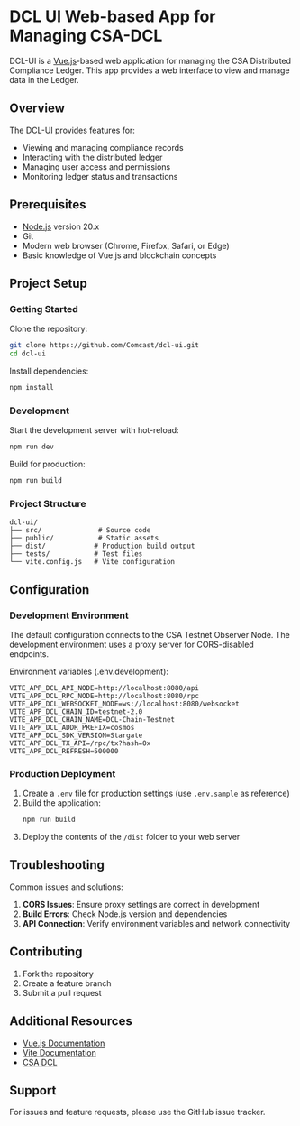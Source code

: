 # DCL UI Web-based App for Managing CSA-DCL

DCL-UI is a [Vue.js](https://vuejs.org/)-based web application for managing the CSA Distributed Compliance Ledger. This app provides a web interface to view and manage data in the Ledger.

## Overview
The DCL-UI provides features for:
- Viewing and managing compliance records
- Interacting with the distributed ledger
- Managing user access and permissions
- Monitoring ledger status and transactions

## Prerequisites
- [Node.js](https://nodejs.org) version 20.x
- Git
- Modern web browser (Chrome, Firefox, Safari, or Edge)
- Basic knowledge of Vue.js and blockchain concepts

## Project Setup

### Getting Started
Clone the repository:
```bash
git clone https://github.com/Comcast/dcl-ui.git
cd dcl-ui
```

Install dependencies:
```bash
npm install
```

### Development
Start the development server with hot-reload:
```bash
npm run dev
```

Build for production:
```bash
npm run build
```

### Project Structure
```
dcl-ui/
├── src/              # Source code
├── public/           # Static assets
├── dist/            # Production build output
├── tests/           # Test files
└── vite.config.js   # Vite configuration
```

## Configuration

### Development Environment
The default configuration connects to the CSA Testnet Observer Node. The development environment uses a proxy server for CORS-disabled endpoints.

Environment variables (.env.development):
```env
VITE_APP_DCL_API_NODE=http://localhost:8080/api
VITE_APP_DCL_RPC_NODE=http://localhost:8080/rpc
VITE_APP_DCL_WEBSOCKET_NODE=ws://localhost:8080/websocket
VITE_APP_DCL_CHAIN_ID=testnet-2.0
VITE_APP_DCL_CHAIN_NAME=DCL-Chain-Testnet
VITE_APP_DCL_ADDR_PREFIX=cosmos
VITE_APP_DCL_SDK_VERSION=Stargate
VITE_APP_DCL_TX_API=/rpc/tx?hash=0x
VITE_APP_DCL_REFRESH=500000
```

### Production Deployment

1. Create a `.env` file for production settings (use `.env.sample` as reference)
2. Build the application:
   ```bash
   npm run build
   ```
3. Deploy the contents of the `/dist` folder to your web server

## Troubleshooting

Common issues and solutions:
1. **CORS Issues**: Ensure proxy settings are correct in development
2. **Build Errors**: Check Node.js version and dependencies
3. **API Connection**: Verify environment variables and network connectivity

## Contributing
1. Fork the repository
2. Create a feature branch
3. Submit a pull request

## Additional Resources
- [Vue.js Documentation](https://vuejs.org/guide/introduction.html)
- [Vite Documentation](https://vitejs.dev/guide/)
- [CSA DCL](https://github.com/zigbee-alliance/distributed-compliance-ledger)


## Support
For issues and feature requests, please use the GitHub issue tracker.